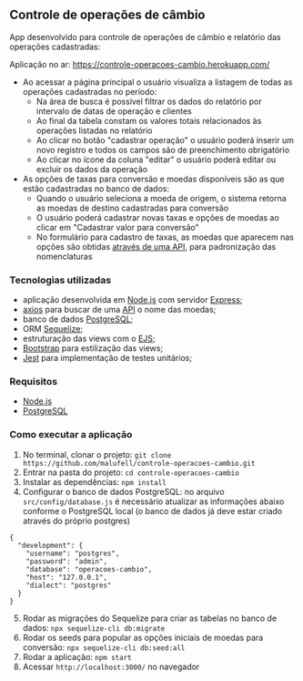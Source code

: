 ## Controle de operações de câmbio

App desenvolvido para controle de operações de câmbio e relatório das operações cadastradas:

Aplicação no ar: https://controle-operacoes-cambio.herokuapp.com/

- Ao acessar a página principal o usuário visualiza a listagem de todas as operações cadastradas no período:
  - Na área de busca é possível filtrar os dados do relatório por intervalo de datas de operação e clientes
  - Ao final da tabela constam os valores totais relacionados às operações listadas no relatório
  - Ao clicar no botão "cadastrar operação" o usuário poderá inserir um novo registro e todos os campos são de preenchimento obrigatório
  - Ao clicar no ícone da coluna "editar" o usuário poderá editar ou excluir os dados da operação
- As opções de taxas para conversão e moedas disponíveis são as que estão cadastradas no banco de dados:
  - Quando o usuário seleciona a moeda de origem, o sistema retorna as moedas de destino cadastradas para conversão
  - O usuário poderá cadastrar novas taxas e opções de moedas ao clicar em "Cadastrar valor para conversão"
  - No formulário para cadastro de taxas, as moedas que aparecem nas opções são obtidas [através de uma API](https://economia.awesomeapi.com.br/json/available/uniq), para padronização das nomenclaturas


### Tecnologias utilizadas

- aplicação desenvolvida em [Node.js](https://nodejs.org/en/) com servidor [Express](https://expressjs.com/pt-br/);
- [axios](https://www.npmjs.com/package/axios) para buscar de uma [API](https://economia.awesomeapi.com.br/json/available/uniq) o nome das moedas;
- banco de dados [PostgreSQL](https://www.postgresql.org/);
- ORM [Sequelize](https://sequelize.org/master/);
- estruturação das views com o [EJS](https://ejs.co/); 
- [Bootstrap](https://getbootstrap.com/) para estilização das views;
- [Jest](https://jestjs.io/pt-BR/) para implementação de testes unitários;


### Requisitos

- [Node.js](https://nodejs.org/en/)
- [PostgreSQL](https://www.postgresql.org/)

### Como executar a aplicação

1. No terminal, clonar o projeto: `git clone https://github.com/malufell/controle-operacoes-cambio.git`
2. Entrar na pasta do projeto: `cd controle-operacoes-cambio`
3. Instalar as dependências: `npm install`
4. Configurar o banco de dados PostgreSQL: no arquivo `src/config/database.js` é necessário atualizar as informações abaixo conforme o PostgreSQL local (o banco de dados já deve estar criado através do próprio postgres)
```
{
  "development": {
    "username": "postgres",
    "password": "admin",
    "database": "operacoes-cambio",
    "host": "127.0.0.1",
    "dialect": "postgres"
  }
}
```
5. Rodar as migrações do Sequelize para criar as tabelas no banco de dados: `npx sequelize-cli db:migrate`
6. Rodar os seeds para popular as opções iniciais de moedas para conversão: `npx sequelize-cli db:seed:all`
7. Rodar a aplicação: `npm start`
8. Acessar `http://localhost:3000/` no navegador
